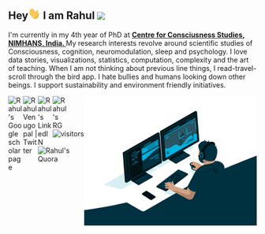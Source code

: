 <h2> Hey<img src="https://github.com/rahulvenugopal/rahulvenugopal/blob/main/wave.gif" width="25px"> I am Rahul <img src="https://rahulvenugopal.github.io/haveyoumetrahul/images/Avatar.jpg" width="25px"> </h2>

<p>I'm currently in my 4th year of PhD at <strong><a href="https://ccswebin.com/">Centre for Consciusness Studies, NIMHANS, India. </a></strong>
My research interests revolve around scientific studies of Consciousness, cognition, neuromodulation, sleep and psychology.
I love data stories, visualizations, statistics, computation, complexity and the art of teaching.
When I am not thinking about previous line things, I read-travel-scroll through the bird app.
I hate bullies and humans looking down other beings. I support sustainability and environment friendly initiatives. </p>

<img align="right" src="https://github.com/rahulvenugopal/rahulvenugopal/blob/main/code.gif" width = 350px />

<p>
<a href="https://scholar.google.com/citations?user=prTMUhkAAAAJ&hl=en&oi=ao">
  <img align="left" alt="Rahul's Google scholar page" width="30px" src="https://upload.wikimedia.org/wikipedia/commons/c/c7/Google_Scholar_logo.svg" />
</a>
<a href="https://twitter.com/rhlvenugopal">
  <img align="left" alt="Rahul Venugopal | Twitter" width="30px" src="https://raw.githubusercontent.com/peterthehan/peterthehan/master/assets/twitter.svg" />
</a>
<a href="https://www.linkedin.com/in/rahul-venugopal-100b761b9/">
  <img align="left" alt="Rahul's LinkedIN" width="30px" src="https://raw.githubusercontent.com/peterthehan/peterthehan/master/assets/linkedin.svg" />
</a>
<a href="https://www.researchgate.net/profile/Rahul-Venugopal-4">
  <img align="left" alt="Rahul's RG" width="30px" src="https://upload.wikimedia.org/wikipedia/commons/5/5e/ResearchGate_icon_SVG.svg" />
</a>
<a href="https://www.quora.com/profile/Rahul-Venugopal">
  <img align="left" alt="Rahul's Quora" width="80px" src="https://upload.wikimedia.org/wikipedia/commons/thumb/9/91/Quora_logo_2015.svg/1920px-Quora_logo_2015.svg.png" />
</a>
	
![visitors](https://visitor-badge.glitch.me/badge?page_id=https://github.com/rahulvenugopal/&left_color=green&right_color=red)
</p>
